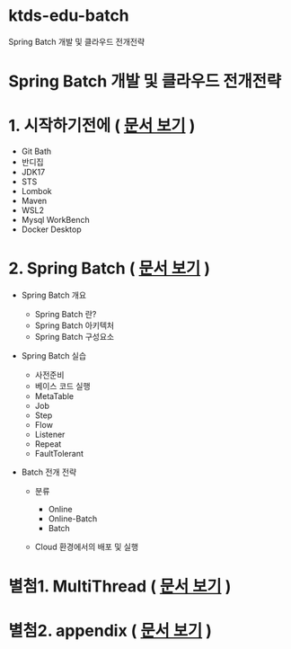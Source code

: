 
# ktds-edu-batch
Spring Batch 개발 및 클라우드 전개전략



# Spring Batch 개발 및 클라우드 전개전략



# 1. 시작하기전에 ( [문서 보기](./시작전에.md) )
- Git Bath
- 반디집
- JDK17
- STS
- Lombok
- Maven
- WSL2
- Mysql WorkBench
- Docker Desktop


# 2. Spring Batch ( [문서 보기](./SpringBatch.md) )

- Spring Batch 개요
  - Spring Batch 란?
  - Spring Batch 아키텍처
  - Spring Batch 구성요소

- Spring Batch 실습
  - 사전준비
  - 베이스 코드 실행
  - MetaTable
  - Job
  - Step
  - Flow
  - Listener
  - Repeat
  - FaultTolerant

- Batch 전개 전략

  - 분류
    - Online
    - Online-Batch
    - Batch

  - Cloud 환경에서의 배포 및 실행

  



#  별첨1. MultiThread ( [문서 보기](./MultiThread.md) )

  

#  별첨2. appendix ( [문서 보기](./appendix.md) )

  
